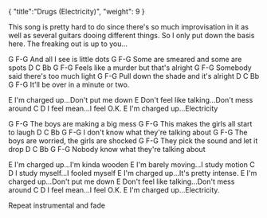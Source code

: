 {
  "title":"Drugs (Electricity)",
  "weight": 9
}

This song is pretty hard to do since there's so much
improvisation in it as well as several guitars dooing
different things. So I only put down the basis here. The
freaking out is up to you...

G                F-G
And all I see is little dots
G                    F-G
Some are smeared and some are spots
D                        C           Bb  G    F-G
Feels like a murder but that's alright
G                      F-G
Somebody said there's too much light
G                      F-G
Pull down the shade and it's alright
D             C       Bb     G    F-G
It'll be over in a minute or two.

E
I'm charged up...Don't put me down
E
Don't feel like talking...Don't mess around
       C             D
I feel mean...I feel O.K.
E
I'm charged up...Electricity

G                    F-G
The boys are making a big mess
G                       F-G
This makes the girls all start to laugh
D                        C        Bb    G   F-G
I don't know what they're talking about
G                       F-G
The boys are worried, the girls are shocked
G                      F-G
They pick the sound and let it drop
D                       C         Bb    G  F-G
Nobody know what they're talking about

E
I'm charged up...I'm kinda wooden
E
I'm barely moving...I study motion
C                         D
I study myself...I fooled myself
E
I'm charged up...It's pretty intense.
E
I'm charged up...Don't put me down
E
Don't feel like talking...Don't mess around
C                    D
I feel mean...I feel O.K.
E
I'm charged up...Electricity.


Repeat instrumental and fade
